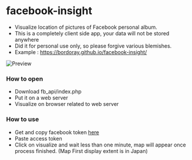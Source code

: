 # facebook-insight
- Visualize location of pictures of Facebook personal album.
- This is a completely client side app, your data will not be stored anywhere
- Did it for personal use only, so please forgive various blemishes.
- Example : https://bordoray.github.io/facebook-insight/


![Preview](https://user-images.githubusercontent.com/26103833/182764358-2f4a8800-647e-44e2-8be0-7502d4613af6.png)

### How to open
- Download fb_api/index.php
- Put it on a web server
- Visualize on browser related to web server

### How to use
- Get and copy facebook token <a href="https://developers.facebook.com/tools/explorer/?method=GET&path=me%3Ffields%3Did%2Cname&version=v2.11" target="_blank">here</a>
- Paste access token
- Click on visualize and wait less than one minute, map will appear once process finished.
(Map First display extent is in Japan)
